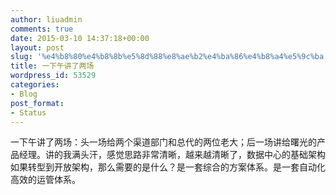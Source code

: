 ```yaml
---
author: liuadmin
comments: true
date: 2015-03-10 14:37:18+00:00
layout: post
slug: '%e4%b8%80%e4%b8%8b%e5%8d%88%e8%ae%b2%e4%ba%86%e4%b8%a4%e5%9c%ba'
title: 一下午讲了两场
wordpress_id: 53529
categories:
- Blog
post_format:
- Status
---
```


一下午讲了两场：头一场给两个渠道部门和总代的两位老大；后一场讲给曙光的产品经理。讲的我满头汗，感觉思路非常清晰，越来越清晰了，数据中心的基础架构如果转型到开放架构，那么需要的是什么？是一套综合的方案体系。是一套自动化高效的运管体系。
